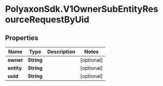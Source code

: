 # PolyaxonSdk.V1OwnerSubEntityResourceRequestByUid

## Properties

Name | Type | Description | Notes
------------ | ------------- | ------------- | -------------
**owner** | **String** |  | [optional] 
**entity** | **String** |  | [optional] 
**uuid** | **String** |  | [optional] 


